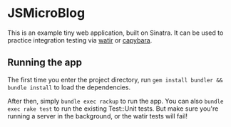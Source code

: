 # JSMicroBlog

This is an example tiny web application, built on Sinatra. It can be
used to practice integration testing via [watir][1] or [capybara][2].

## Running the app

The first time you enter the project directory, run `gem install bundler
&& bundle install` to load the dependencies.

After then, simply `bundle exec rackup` to run the app. You can also
`bundle exec rake test` to run the existing Test::Unit tests. But make
sure you're running a server in the background, or the watir tests will
fail!

   [1]: http://rubygems.org/gems/watir
   [2]: http://rubygems.org/gems/capybara

